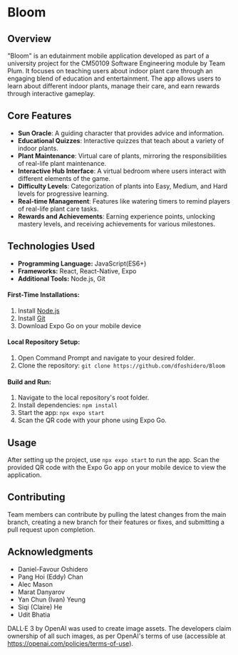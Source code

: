 # Bloom

## Overview

"Bloom" is an edutainment mobile application developed as part of a university project for the CM50109 Software Engineering module by Team Plum. It focuses on teaching users about indoor plant care through an engaging blend of education and entertainment. The app allows users to learn about different indoor plants, manage their care, and earn rewards through interactive gameplay.

## Core Features

- **Sun Oracle**: A guiding character that provides advice and information.
- **Educational Quizzes**: Interactive quizzes that teach about a variety of indoor plants.
- **Plant Maintenance**: Virtual care of plants, mirroring the responsibilities of real-life plant maintenance.
- **Interactive Hub Interface**: A virtual bedroom where users interact with different elements of the game.
- **Difficulty Levels**: Categorization of plants into Easy, Medium, and Hard levels for progressive learning.
- **Real-time Management**: Features like watering timers to remind players of real-life plant care tasks.
- **Rewards and Achievements**: Earning experience points, unlocking mastery levels, and receiving achievements for various milestones.

## Technologies Used
- **Programming Language:** JavaScript(ES6+)
- **Frameworks:** React, React-Native, Expo
- **Additional Tools:** Node.js, Git

#### First-Time Installations:
1. Install [Node.js](https://nodejs.org/en/download)
2. Install [Git](https://git-scm.com/download/win)
3. Download Expo Go on your mobile device

#### Local Repository Setup:
1. Open Command Prompt and navigate to your desired folder.
2. Clone the repository: `git clone https://github.com/dfoshidero/Bloom`

#### Build and Run:
1. Navigate to the local repository's root folder.
2. Install dependencies: `npm install`
3. Start the app: `npx expo start`
4. Scan the QR code with your phone using Expo Go.

## Usage

After setting up the project, use `npx expo start` to run the app. Scan the provided QR code with the Expo Go app on your mobile device to view the application.

## Contributing

Team members can contribute by pulling the latest changes from the main branch, creating a new branch for their features or fixes, and submitting a pull request upon completion.

## Acknowledgments

- Daniel-Favour Oshidero
- Pang Hoi (Eddy) Chan
- Alec Mason
- Marat Danyarov
- Yan Chun (Ivan) Yeung
- Siqi (Claire) He
- Udit Bhatia

DALL·E 3 by OpenAI was used to create image assets. The developers claim ownership of all such images, as per OpenAI's terms of use (accessible at https://openai.com/policies/terms-of-use).